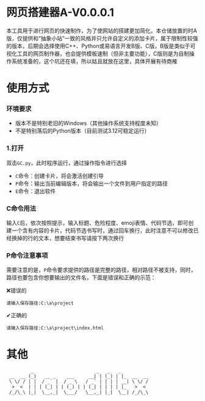 # 网页搭建器A-V0.0.0.1

本工具用于进行网页的快速制作，为了使网站的搭建更加简化，本仓储放置的时A版，仅提供和“抽象小站”一致的风格并只允许自定义的添加卡片，属于限制性较强的版本，后期会选择使用C++、Python或易语言开发B版、C版，B版是类似于可视化工具的网页制作器，也会提供模板速制（但非主要功能），C版则是为自制操作系统准备的，这个坑还在填，所以姑且就放在这里，具体开展有待商榷

# 使用方式

### 环境要求

- 版本不是特别老旧的Windows（其他操作系统支持程度未知）
- 不是特别落后的Python版本（目前测试3.12可稳定运行）

### 1.打开

双击`GC.py`，此时程序运行，通过操作指令进行选择

- `C`命令：创建卡片，将会激活创建引导
- `P`命令：输出当前编辑版本，将会输出一个文件到用户指定的路径
- `E`命令：退出软件

### C命令用法

输入`C`后，依次按照提示，输入标题、危险程度、emoji表情、代码节选，即可创建一个含有内容的卡片，代码节选书写时，通过回车换行，此时注意不可以修改已经换掉的行的文本，想要结束书写请按下两次换行

### P命令注意事项

需要注意的是，`P`命令要求提供的路径是完整的路径，相对路径不被支持，同时，路径也要包含你想要输出的文件名，下面是错误和正确的示范：

❌错误的

```
请输入保存路径:C:\a\project
```

✔正确的

```
请输入保存路径:C:\a\project\index.html
```

# 其他

```
         _                       _   _   _          
 __  __ (_)   __ _    ___     __| | (_) | |_  __  __
 \ \/ / | |  / _` |  / _ \   / _` | | | | __| \ \/ /
  >  <  | | | (_| | | (_) | | (_| | | | | |_   >  < 
 /_/\_\ |_|  \__,_|  \___/   \__,_| |_|  \__| /_/\_\

```
